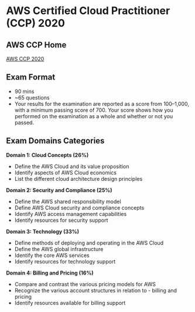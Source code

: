 # AWS Certified Cloud Practitioner (CCP) 2020

## AWS CCP Home
[AWS CCP 2020](https://aws.amazon.com/certification/certified-cloud-practitioner/)

## Exam Format
- 90 mins
- ~65 questions
- Your results for the examination are reported as a score from 100–1,000, with a minimum passing score of 700. Your score shows how you performed on the examination as a whole and whether or not you passed. 

## Exam Domains Categories
**Domain 1: Cloud Concepts (26%)**
- Define the AWS Cloud and its value proposition
- Identify aspects of AWS Cloud economics
- List the different cloud architecture design principles

**Domain 2: Security and Compliance (25%)**
- Define the AWS shared responsibility model
- Define AWS Cloud security and compliance concepts
- Identify AWS access management capabilities
- Identify resources for security support

**Domain 3: Technology (33%)**
- Define methods of deploying and operating in the AWS Cloud
- Define the AWS global infrastructure
- Identify the core AWS services
- Identify resources for technology support

**Domain 4: Billing and Pricing (16%)**
- Compare and contrast the various pricing models for AWS
- Recognize the various account structures in relation to - billing and pricing
- Identify resources available for billing support
